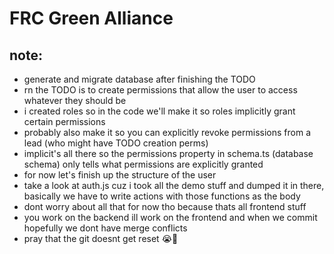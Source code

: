 # FRC Green Alliance

## note:
- generate and migrate database after finishing the TODO
- rn the TODO is to create permissions that allow the user to access whatever they should be
- i created roles so in the code we'll make it so roles implicitly grant certain permissions
- probably also make it so you can explicitly revoke permissions from a lead (who might have TODO creation perms)
- implicit's all there so the permissions property in schema.ts (database schema) only tells what permissions are explicitly granted
- for now let's finish up the structure of the user
- take a look at auth.js cuz i took all the demo stuff and dumped it in there, basically we have to write actions with those functions as the body
- dont worry about all that for now tho because thats all frontend stuff
- you work on the backend ill work on the frontend and when we commit hopefully we dont have merge conflicts
- pray that the git doesnt get reset 😭🙏